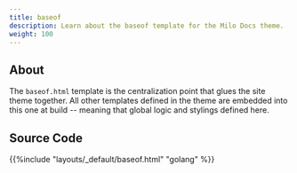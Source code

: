 ```yaml
---
title: baseof
description: Learn about the baseof template for the Milo Docs theme.
weight: 100
---
```


## About

The `baseof.html` template is the centralization point that glues the site theme together. All other templates defined in the theme are embedded into this one at build -- meaning that  global logic and stylings defined here.
## Source Code 

{{%include "layouts/_default/baseof.html" "golang" %}}

